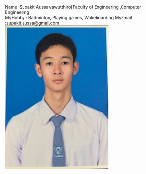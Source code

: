 
Name :Supakit Aussawawutthiroj
Faculty of Engineering ,Computer Engineering    
MyHobby : Badminton, Playing games, Wakeboarding
MyEmail :supakit.aussa@gmail.com
![alt text](image.png)
